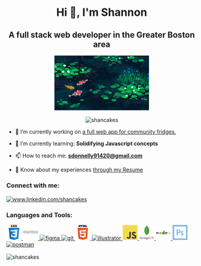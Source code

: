 
<div align="center">
  
# Hi 👋, I'm Shannon
## A full stack web developer in the Greater Boston area

  <img src="https://github.com/Shancakes/Shancakes/blob/main/g32K.gif" width="250">
</div>

<div class="readme">

<p align="center"> <img src="https://komarev.com/ghpvc/?username=shancakes&label=Profile%20views&color=0e75b6&style=flat" alt="shancakes" /> </p>

- 🔭 I’m currently working on [a full web app for community fridges.](https://github.com/Shancakes/Community-Fridge-Project)

- 🌱 I’m currently learning: **Solidifying Javascript concepts**

- 📫 How to reach me: **sdonnelly91420@gmail.com**

- 📄 Know about my experiences [through my Resume](https://docs.google.com/document/d/13cbRTnO6nsltqqiPtai3ci7EjvdQaYeJdd5TfAJqc8E/edit?usp=sharing)

<h3 align="left">Connect with me:</h3>
<p align="left">
<a href="https://www.linkedin.com/in/shancakes" target="blank"><img align="center" src="https://raw.githubusercontent.com/rahuldkjain/github-profile-readme-generator/master/src/images/icons/Social/linked-in-alt.svg" alt="www.linkedin.com/shancakes" height="30" width="40" /></a>
</p>
   <link rel="stylesheet" href="https://cdn.jsdelivr.net/gh/devicons/devicon@v2.15.1/devicon.min.css"> 

<h3 align="left">Languages and Tools:</h3>
<p align="left"> <a href="https://www.w3schools.com/css/" target="_blank" rel="noreferrer"> <img src="https://raw.githubusercontent.com/devicons/devicon/master/icons/css3/css3-original-wordmark.svg" alt="css3" width="40" height="40"/> </a> <a href="https://expressjs.com" target="_blank" rel="noreferrer"> <img src="https://raw.githubusercontent.com/devicons/devicon/master/icons/express/express-original-wordmark.svg" alt="express" width="40" height="40"/> </a> <a href="https://www.figma.com/" target="_blank" rel="noreferrer"> <img src="https://www.vectorlogo.zone/logos/figma/figma-icon.svg" alt="figma" width="40" height="40"/> </a> <a href="https://git-scm.com/" target="_blank" rel="noreferrer"> <img src="https://www.vectorlogo.zone/logos/git-scm/git-scm-icon.svg" alt="git" width="40" height="40"/> </a> <a href="https://www.w3.org/html/" target="_blank" rel="noreferrer"> <img src="https://raw.githubusercontent.com/devicons/devicon/master/icons/html5/html5-original-wordmark.svg" alt="html5" width="40" height="40"/> </a> <a href="https://www.adobe.com/in/products/illustrator.html" target="_blank" rel="noreferrer"> <img src="https://www.vectorlogo.zone/logos/adobe_illustrator/adobe_illustrator-icon.svg" alt="illustrator" width="40" height="40"/> </a> <a href="https://developer.mozilla.org/en-US/docs/Web/JavaScript" target="_blank" rel="noreferrer"> <img src="https://raw.githubusercontent.com/devicons/devicon/master/icons/javascript/javascript-original.svg" alt="javascript" width="40" height="40"/> </a> <a href="https://www.mongodb.com/" target="_blank" rel="noreferrer"> <img src="https://raw.githubusercontent.com/devicons/devicon/master/icons/mongodb/mongodb-original-wordmark.svg" alt="mongodb" width="40" height="40"/> </a> <a href="https://nodejs.org" target="_blank" rel="noreferrer"> <img src="https://raw.githubusercontent.com/devicons/devicon/master/icons/nodejs/nodejs-original-wordmark.svg" alt="nodejs" width="40" height="40"/> </a> <a href="https://www.photoshop.com/en" target="_blank" rel="noreferrer"> <img src="https://raw.githubusercontent.com/devicons/devicon/master/icons/photoshop/photoshop-line.svg" alt="photoshop" width="40" height="40"/> </a> <a href="https://postman.com" target="_blank" rel="noreferrer"> <img src="https://www.vectorlogo.zone/logos/getpostman/getpostman-icon.svg" alt="postman" width="40" height="40"/> </a> </p>

<p><img align="center" src="https://github-readme-stats.vercel.app/api/top-langs?username=shancakes&show_icons=true&locale=en&layout=compact" alt="shancakes" /></p>






